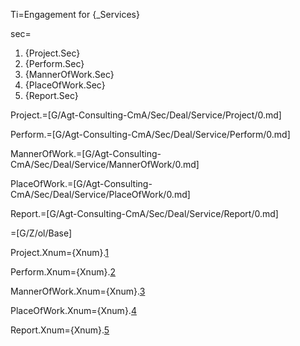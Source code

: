 Ti=Engagement for {_Services}

sec=<ol><li>{Project.Sec}</li><li>{Perform.Sec}</li><li>{MannerOfWork.Sec}</li><li>{PlaceOfWork.Sec}</li><li>{Report.Sec}</li></ol>

Project.=[G/Agt-Consulting-CmA/Sec/Deal/Service/Project/0.md]

Perform.=[G/Agt-Consulting-CmA/Sec/Deal/Service/Perform/0.md]

MannerOfWork.=[G/Agt-Consulting-CmA/Sec/Deal/Service/MannerOfWork/0.md]

PlaceOfWork.=[G/Agt-Consulting-CmA/Sec/Deal/Service/PlaceOfWork/0.md]

Report.=[G/Agt-Consulting-CmA/Sec/Deal/Service/Report/0.md]

=[G/Z/ol/Base]

Project.Xnum={Xnum}.<a href="#Service.Project.Sec" class="xref">1</a>

Perform.Xnum={Xnum}.<a href="#Service.Perform.Sec" class="xref">2</a>

MannerOfWork.Xnum={Xnum}.<a href="#Service.MannerOfWork.Sec" class="xref">3</a>
  
PlaceOfWork.Xnum={Xnum}.<a href="#Service.PlaceOfWork.Sec" class="xref">4</a>

Report.Xnum={Xnum}.<a href="#Service.Report.Sec" class="xref">5</a>